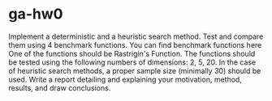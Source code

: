 # ga-hw0

Implement a deterministic and a heuristic search method.
Test and compare them using 4 benchmark functions.
You can find benchmark functions here
One of the functions should be Rastrigin's Function.
The functions should be tested using the following numbers of dimensions:
2, 5, 20.
In the case of heuristic search methods, a proper sample size (minimally 30) should be used.
Write a report detailing and explaining your motivation, method, results, and draw conclusions.

